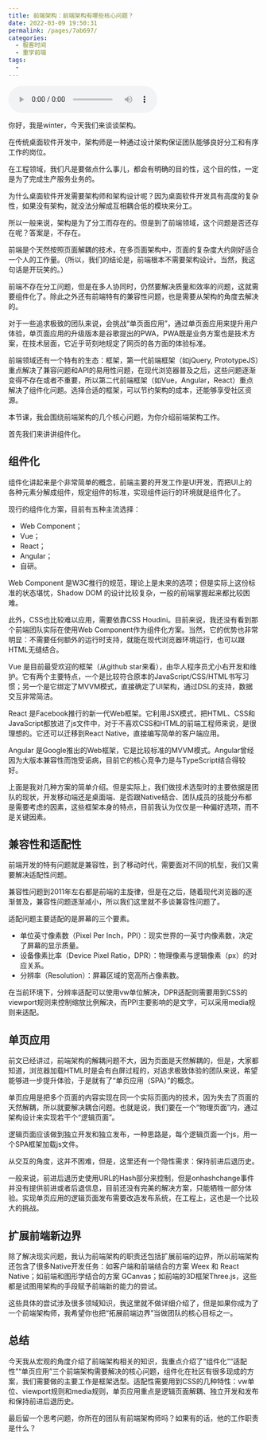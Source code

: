 ```yaml
---
title: 前端架构：前端架构有哪些核心问题？
date: 2022-03-09 19:50:31
permalink: /pages/7ab697/
categories:
  - 极客时间
  - 重学前端
tags:
  - 
---
```

<audio title="前端架构：前端架构有哪些核心问题？" src="https://static001.geekbang.org/resource/audio/fd/02/fd0e444fd93f90025dc9a19886b25202.mp3" controls="controls"></audio> 
<p>你好，我是winter，今天我们来谈谈架构。</p><p>在传统桌面软件开发中，架构师是一种通过设计架构保证团队能够良好分工和有序工作的岗位。</p><p>在工程领域，我们凡是要做点什么事儿，都会有明确的目的性，这个目的性，一定是为了完成生产服务业务的。</p><p>为什么桌面软件开发需要架构师和架构设计呢？因为桌面软件开发具有高度的复杂性，如果没有架构，就没法分解成互相耦合低的模块来分工。</p><p>所以一般来说，架构是为了分工而存在的。但是到了前端领域，这个问题是否还存在呢？答案是，不存在。</p><p>前端是个天然按照页面解耦的技术，在多页面架构中，页面的复杂度大约刚好适合一个人的工作量。（所以，我们的结论是，前端根本不需要架构设计。当然，我这句话是开玩笑的。）</p><p>前端不存在分工问题，但是在多人协同时，仍然要解决质量和效率的问题，这就需要组件化了。除此之外还有前端特有的兼容性问题，也是需要从架构的角度去解决的。</p><p>对于一些追求极致的团队来说，会挑战“单页面应用”，通过单页面应用来提升用户体验，单页面应用的升级版本是谷歌提出的PWA，PWA既是业务方案也是技术方案，在技术层面，它近乎苛刻地规定了网页的各方面的体验标准。</p><p>前端领域还有一个特有的生态：框架，第一代前端框架（如jQuery, PrototypeJS）重点解决了兼容问题和API的易用性问题，在现代浏览器普及之后，这些问题逐渐变得不存在或者不重要，所以第二代前端框架（如Vue，Angular，React）重点解决了组件化问题。选择合适的框架，可以节约架构的成本，还能够享受社区资源。</p><!-- [[[read_end]]] --><p>本节课，我会围绕前端架构的几个核心问题，为你介绍前端架构工作。</p><p>首先我们来讲讲组件化。</p><h2>组件化</h2><p>组件化讲起来是个非常简单的概念，前端主要的开发工作是UI开发，而把UI上的各种元素分解成组件，规定组件的标准，实现组件运行的环境就是组件化了。</p><p>现行的组件化方案，目前有五种主流选择：</p><ul>
<li>Web Component；</li>
<li>Vue；</li>
<li>React；</li>
<li>Angular；</li>
<li>自研。</li>
</ul><p>Web Component 是W3C推行的规范，理论上是未来的选项；但是实际上这份标准的状态堪忧，Shadow DOM 的设计比较复杂，一般的前端掌握起来都比较困难。</p><p>此外，CSS也比较难以应用，需要依靠CSS Houdini。目前来说，我还没有看到那个前端团队实际在使用Web Component作为组件化方案。当然，它的优势也非常明显：不需要任何额外的运行时支持，就能在现代浏览器环境运行，也可以跟HTML无缝结合。</p><p>Vue 是目前最受欢迎的框架（从github star来看），由华人程序员尤小右开发和维护。它有两个主要特点，一个是比较符合原本的JavaScript/CSS/HTML书写习惯；另一个是它绑定了MVVM模式，直接确定了UI架构，通过DSL的支持，数据交互非常简洁。</p><p>React 是Facebook推行的新一代Web框架。它利用JSX模式，把HTML、CSS和JavaScript都放进了js文件中，对于不喜欢CSS和HTML的前端工程师来说，是很理想的。它还可以迁移到React Native，直接编写简单的客户端应用。</p><p>Angular 是Google推出的Web框架，它是比较标准的MVVM模式。Angular曾经因为大版本兼容性而饱受诟病，目前它的核心竞争力是与TypeScript结合得较好。</p><p>上面是我对几种方案的简单介绍。但是实际上，我们做技术选型时的主要依据是团队的现状，开发移动端还是桌面端、是否跟Native结合、团队成员的技能分布都是需要考虑的因素，这些框架本身的特点，目前我认为仅仅是一种偏好选项，而不是关键因素。</p><h2>兼容性和适配性</h2><p>前端开发的特有问题就是兼容性，到了移动时代，需要面对不同的机型，我们又需要解决适配性问题。</p><p>兼容性问题到2011年左右都是前端的主旋律，但是在之后，随着现代浏览器的逐渐普及，兼容性问题逐渐减小，所以我们这里就不多谈兼容性问题了。</p><p>适配问题主要适配的是屏幕的三个要素。</p><ul>
<li>单位英寸像素数（Pixel Per Inch，PPI）：现实世界的一英寸内像素数，决定了屏幕的显示质量。</li>
<li>设备像素比率（Device Pixel Ratio，DPR）：物理像素与逻辑像素（px）的对应关系。</li>
<li>分辨率（Resolution）：屏幕区域的宽高所占像素数。</li>
</ul><p>在当前环境下，分辨率适配可以使用vw单位解决，DPR适配则需要用到CSS的viewport规则来控制缩放比例解决，而PPI主要影响的是文字，可以采用media规则来适配。</p><h2>单页应用</h2><p>前文已经讲过，前端架构的解耦问题不大，因为页面是天然解耦的，但是，大家都知道，浏览器加载HTML时是会有白屏过程的，对追求极致体验的团队来说，希望能够进一步提升体验，于是就有了“单页应用（SPA）”的概念。</p><p>单页应用是把多个页面的内容实现在同一个实际页面内的技术，因为失去了页面的天然解耦，所以就要解决耦合问题。也就是说，我们要在一个“物理页面”内，通过架构设计来实现若干个“逻辑页面”。</p><p>逻辑页面应该做到独立开发和独立发布，一种思路是，每个逻辑页面一个js，用一个SPA框架加载js文件。</p><p>从交互的角度，这并不困难，但是，这里还有一个隐性需求：保持前进后退历史。</p><p>一般来说，前进后退历史使用URL的Hash部分来控制，但是onhashchange事件并没有提供前进或者后退信息，目前还没有完美的解决方案，只能牺牲一部分体验。实现单页应用的逻辑页面发布需要改造发布系统，在工程上，这也是一个比较大的挑战。</p><h2>扩展前端新边界</h2><p>除了解决现实问题，我认为前端架构的职责还包括扩展前端的边界，所以前端架构还包含了很多Native开发任务：如客户端和前端结合的方案 Weex 和 React Native；如前端和图形学结合的方案 GCanvas；如前端的3D框架Three.js，这些都是试图用架构的手段赋予前端新的能力的尝试。</p><p>这些具体的尝试涉及很多领域知识，我这里就不做详细介绍了，但是如果你成为了一个前端架构师，我希望你也把“拓展前端边界”当做团队的核心目标之一。</p><h2>总结</h2><p>今天我从宏观的角度介绍了前端架构相关的知识，我重点介绍了“组件化”“适配性”“单页应用”三个前端架构需要解决的核心问题，组件化在社区有很多现成的方案，我们需要做的主要工作是框架选型。适配性需要用到CSS的几种特性：vw单位、viewport规则和media规则，单页应用重点是逻辑页面解耦、独立开发和发布和保持前进后退历史。</p><p>最后留一个思考问题，你所在的团队有前端架构师吗？如果有的话，他的工作职责是什么？</p><p></p>